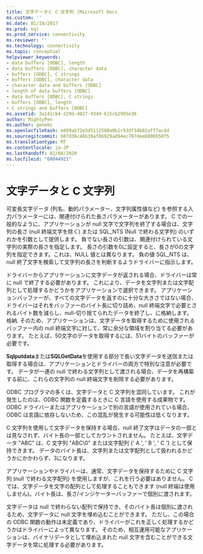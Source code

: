 ```yaml
---
title: 文字データと C 文字列 |Microsoft Docs
ms.custom: ''
ms.date: 01/19/2017
ms.prod: sql
ms.prod_service: connectivity
ms.reviewer: ''
ms.technology: connectivity
ms.topic: conceptual
helpviewer_keywords:
- data buffers [ODBC], length
- data buffers [ODBC], character data
- buffers [ODBC], C strings
- buffers [ODBC], character data
- character data and buffers [ODBC]
- length of data buffers [ODBC]
- data buffers [ODBC], C strings
- buffers [ODBC], length
- C strings and buffers [ODBC]
ms.assetid: 3a141cb4-229d-4027-9349-615cb2995e36
author: MightyPen
ms.author: genemi
ms.openlocfilehash: ed99ab72e3d5112588a0b1c93df34b01aff7acdd
ms.sourcegitcommit: b87d36c46b39af8b929ad94ec707dee8800950f5
ms.translationtype: MT
ms.contentlocale: ja-JP
ms.lasthandoff: 02/08/2020
ms.locfileid: "68044921"
---
```

# <a name="character-data-and-c-strings"></a>文字データと C 文字列
可変長文字データ (列名、動的パラメーター、文字列属性値など) を参照する入力パラメーターには、関連付けられた長さパラメーターがあります。 C での一般的なように、アプリケーションが null 文字で文字列を終了する場合は、文字列の長さ (null 終端文字を除く) または SQL_NTS (Null で終わる文字列) のいずれかを引数として提供します。 負でない長さの引数は、関連付けられている文字列の実際の長さを指定します。 長さの引数を0に設定すると、長さが0の文字列を指定できます。これは、NULL 値とは異なります。 負の値 SQL_NTS は、null 終了文字を検索して文字列の長さを判断するようドライバーに指示します。  
  
 ドライバーからアプリケーションに文字データが返される場合、ドライバーは常に null で終了する必要があります。 これにより、データを文字列または文字配列として処理するかどうかをアプリケーションで選択できます。 アプリケーションバッファーが、すべての文字データを返すのに十分な大きさではない場合、ドライバーはそれをバッファーのバイト長に切り詰め、null 終端文字で必要とされるバイト数を減らし、null-切り捨てられたデータを終了し、に格納します。格納. そのため、アプリケーションは、文字データを取得するために使用されるバッファー内の null 終端文字に対して、常に余分な領域を割り当てる必要があります。 たとえば、50文字のデータを取得するには、51バイトのバッファーが必要です。  
  
 **Sqlputdata**または**SQLGetData**を使用する部分で長い文字データを送信または取得する場合は、アプリケーションとドライバーの両方で特別な注意が必要です。 データが一連の null で終わる文字列として渡される場合、データを再構築する前に、これらの文字列の null 終端文字を削除する必要があります。  
  
 ODBC プログラマの多くは、文字データと C 文字列を混同しています。 これが発生したのは、ODBC 関数を定義するときに C 言語を使用する成果物です。 ODBC ドライバーまたはアプリケーションで別の言語が使用されている場合、ODBC は言語に依存しないため、この混乱が発生する可能性は低くなります。  
  
 C 文字列を使用して文字データを保持する場合、null 終了文字はデータの一部とは見なされず、バイト長の一部としてカウントされません。 たとえば、文字データ "ABC" は、C 文字列 "ABC\0" または文字配列 {' A ', ' B ', ' C '} として保持できます。 データのバイト長は、文字列または文字配列として扱われるかどうかにかかわらず、3になります。  
  
 アプリケーションやドライバーは、通常、文字データを保持するために C 文字列 (null で終わる文字配列) を使用しますが、これを行う必要はありません。 C では、文字データを文字の配列として処理することもできます (null 終端は使用しません)。バイト長は、長さ/インジケーターバッファーで個別に渡されます。  
  
 文字データは null で終わらない配列で保持でき、そのバイト長は個別に渡されるため、文字データに null 文字を埋め込むことができます。 ただし、この場合の ODBC 関数の動作は未定義であり、ドライバーがこれを正しく処理するかどうかはドライバーによって異なります。 そのため、相互運用可能なアプリケーションは、バイナリデータとして埋め込まれた null 文字を含むことができる文字データを常に処理する必要があります。
